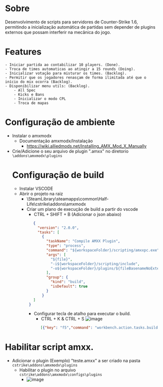 # Sobre
  Desenvolvimento de scripts para servidores de Counter-Strike 1.6, permitindo a inicialização automática de partidas sem depender de plugins externos que possam interferir na mecânica do jogo.
  # Features
    - Iniciar partida ao contabilizar 10 players. (Done).
    - Troca de times automaticas ao atingir a 15 rounds (Doing).
    - Inicializar votação para misturar os times. (Backlog).
    - Permitir que os jogadores renasçam de forma ilimitada até que o início do mix ocorra (Backlog).
    - Disponibilizar menu utils: (Backlog).
        - All Spec
        - Kicks e Bans
        - Inicializar o modo CPL
        - Troca de mapas
      
# Configuração de ambiente
  - Instalar o amxmodx
    - Documentação amxmodx/Instalação
      - https://wiki.alliedmods.net/Installing_AMX_Mod_X_Manually    
  - Crie/Adicione o seu arquivo de plugin ".amxx" no diretorio ``\addons\amxmodx\plugins``
      # Configuração de build
      - Instalar VSCODE
      - Abrir o projeto na raiz
        - \SteamLibrary\steamapps\common\Half-Life\cstrike\addons\amxmodx
        - Criar um plano de execução de build a partir do vscode
          - CTRL + SHIFT + B (Adicionar o json abaixo)
           ```json
              {
                "version": "2.0.0",
                "tasks": [
                  {
                    "taskName": "Compile AMXX Plugin",
                    "type": "process",
                    "command": "${workspaceFolder}/scripting/amxxpc.exe",
                    "args": [
                      "${file}",
                      "-i${workspaceFolder}/scripting/include",
                      "-o${workspaceFolder}/plugins/${fileBasenameNoExtension}.amxx"
                    ],
                    "group": {
                      "kind": "build",
                      "isDefault": true
                    }
                  }
              ]
            }
            ```
           - Configurar tecla de atalho para executar o build.
             - CTRL + K & CTRL + S
               ![image](https://github.com/lulumeisterr/pawn-script-automix-cs16/assets/25963928/efea407d-3dc7-4488-b7c7-4c7503287b43)
              ```json
                 [{"key": "f5","command": "workbench.action.tasks.build"}]
              ```
# Habilitar script amxx.
  - Adicionar o plugin (Exemplo) "teste.amxx" a ser criado na pasta ``cstrike\addons\amxmodx\plugins``    
    - Habilitar o plugin no arquivo  ``cstrike\addons\amxmodx\configs\plugins`` 
      - ![image](https://github.com/lulumeisterr/pawn-script-automix-cs16/assets/25963928/95f46a01-051b-4130-8924-288fa02ef479)
   
